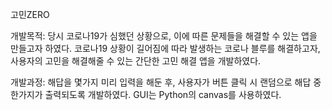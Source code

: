 고민ZERO

개발목적: 당시 코로나19가 심했던 상황으로, 이에 따른 문제들을 해결할 수 있는 앱을 만들고자 하였다. 
코로나19 상황이 길어짐에 따라 발생하는 코로나 블루를 해결하고자, 사용자의 고민을 해결해줄 수 있는 간단한 고민 해결 앱을 개발하였다.

개발과정: 해답을 몇가지 미리 입력을 해둔 후, 사용자가 버튼 클릭 시 랜덤으로 해답 중 한가지가 출력되도록 개발하였다. GUI는 Python의 canvas를 사용하였다.
